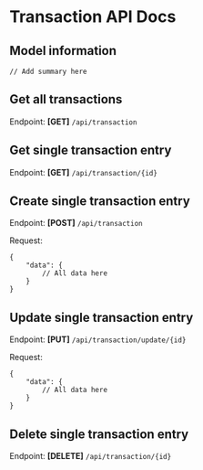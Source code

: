 # Transaction API Docs

## Model information
```
// Add summary here
```

## Get all transactions
Endpoint: **[GET]** `/api/transaction`

## Get single transaction entry
Endpoint: **[GET]** `/api/transaction/{id}`

## Create single transaction entry
Endpoint: **[POST]** `/api/transaction`

Request:
```
{
    "data": {
        // All data here
    }
}
```

## Update single transaction entry
Endpoint: **[PUT]** `/api/transaction/update/{id}`

Request:
```
{
    "data": {
        // All data here
    }
}
```

## Delete single transaction entry
Endpoint: **[DELETE]** `/api/transaction/{id}`